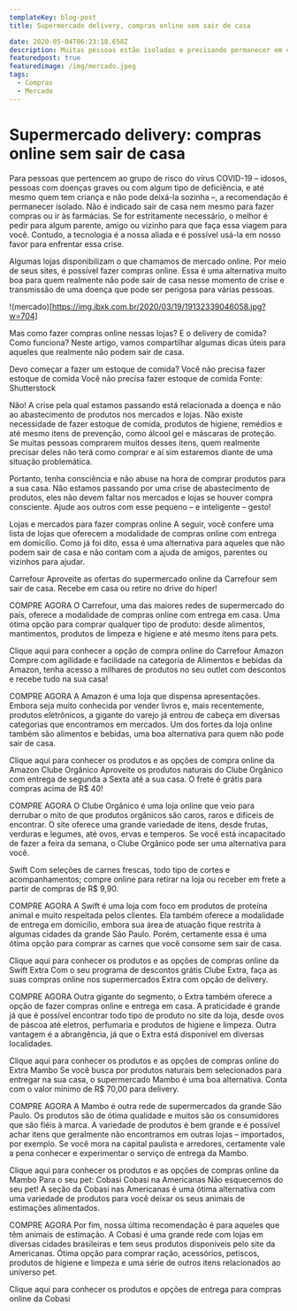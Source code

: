 ```yaml
---
templateKey: blog-post
title: Supermercado delivery, compras online sem sair de casa

date: 2020-05-04T06:23:18.658Z
description: Muitas pessoas estão isoladas e precisando permanecer em casa por conta do risco de transmissão do Coronavírus (COVID-19), diante de um cenário tão caótico, alguns estão precisando recorrer a novas formas de fazer aquilo que já estavam tão habituadas a fazer. Um bom exemplo são as compras em mercado.
featuredpost: true
featuredimage: /img/mercado.jpeg
tags:
  - Compras
  - Mercado
---
```


# Supermercado delivery: compras online sem sair de casa

Para pessoas que pertencem ao grupo de risco do vírus COVID-19 – idosos, pessoas com doenças graves ou com algum tipo de deficiência, e até mesmo quem tem criança e não pode deixá-la sozinha –, a recomendação é permanecer isolado. Não é indicado sair de casa nem mesmo para fazer compras ou ir às farmácias. Se for estritamente necessário, o melhor é pedir para algum parente, amigo ou vizinho para que faça essa viagem para você. Contudo, a tecnologia é a nossa aliada e é possível usá-la em nosso favor para enfrentar essa crise.

Algumas lojas disponibilizam o que chamamos de mercado online. Por meio de seus sites, é possível fazer compras online. Essa é uma alternativa muito boa para quem realmente não pode sair de casa nesse momento de crise e transmissão de uma doença que pode ser perigosa para várias pessoas.

!(mercado)[https://img.ibxk.com.br/2020/03/19/19132339046058.jpg?w=704]

Mas como fazer compras online nessas lojas? E o delivery de comida? Como funciona? Neste artigo, vamos compartilhar algumas dicas úteis para aqueles que realmente não podem sair de casa.

Devo começar a fazer um estoque de comida?
Você não precisa fazer estoque de comida
Você não precisa fazer estoque de comida
Fonte: Shutterstock

Não! A crise pela qual estamos passando está relacionada a doença e não ao abastecimento de produtos nos mercados e lojas. Não existe necessidade de fazer estoque de comida, produtos de higiene, remédios e até mesmo itens de prevenção, como álcool gel e máscaras de proteção. Se muitas pessoas comprarem muitos desses itens, quem realmente precisar deles não terá como comprar e aí sim estaremos diante de uma situação problemática.

Portanto, tenha consciência e não abuse na hora de comprar produtos para a sua casa. Não estamos passando por uma crise de abastecimento de produtos, eles não devem faltar nos mercados e lojas se houver compra consciente. Ajude aos outros com esse pequeno – e inteligente – gesto!

Lojas e mercados para fazer compras online
A seguir, você confere uma lista de lojas que oferecem a modalidade de compras online com entrega em domicílio. Como já foi dito, essa é uma alternativa para aqueles que não podem sair de casa e não contam com a ajuda de amigos, parentes ou vizinhos para ajudar.

Carrefour
Aproveite as ofertas do supermercado online da Carrefour sem sair de casa. Recebe em casa ou retire no drive do hiper!

COMPRE AGORA
O Carrefour, uma das maiores redes de supermercado do país, oferece a modalidade de compras online com entrega em casa. Uma ótima opção para comprar qualquer tipo de produto: desde alimentos, mantimentos, produtos de limpeza e higiene e até mesmo itens para pets.

Clique aqui para conhecer a opção de compra online do Carrefour
Amazon
Compre com agilidade e facilidade na categoria de Alimentos e bebidas da Amazon, tenha acesso a milhares de produtos no seu outlet com descontos e recebe tudo na sua casa!

COMPRE AGORA
A Amazon é uma loja que dispensa apresentações. Embora seja muito conhecida por vender livros e, mais recentemente, produtos eletrônicos, a gigante do varejo já entrou de cabeça em diversas categorias que encontramos em mercados. Um dos fortes da loja online também são alimentos e bebidas, uma boa alternativa para quem não pode sair de casa.

Clique aqui para conhecer os produtos e as opções de compra online da Amazon
Clube Orgânico
Aproveite os produtos naturais do Clube Orgânico com entrega de segunda a Sexta até a sua casa. O frete é grátis para compras acima de R\$ 40!

COMPRE AGORA
O Clube Orgânico é uma loja online que veio para derrubar o mito de que produtos orgânicos são caros, raros e difíceis de encontrar. O site oferece uma grande variedade de itens, desde frutas, verduras e legumes, até ovos, ervas e temperos. Se você está incapacitado de fazer a feira da semana, o Clube Orgânico pode ser uma alternativa para você.

Swift
Com seleções de carnes frescas, todo tipo de cortes e acompanhamentos; compre online para retirar na loja ou receber em frete a partir de compras de R\$ 9,90.

COMPRE AGORA
A Swift é uma loja com foco em produtos de proteína animal e muito respeitada pelos clientes. Ela também oferece a modalidade de entrega em domicílio, embora sua área de atuação fique restrita à algumas cidades da grande São Paulo. Porém, certamente essa é uma ótima opção para comprar as carnes que você consome sem sair de casa.

Clique aqui para conhecer os produtos e as opções de compras online da Swift
Extra
Com o seu programa de descontos grátis Clube Extra, faça as suas compras online nos supermercados Extra com opção de delivery.

COMPRE AGORA
Outra gigante do segmento, o Extra também oferece a opção de fazer compras online e entrega em casa. A praticidade é grande já que é possível encontrar todo tipo de produto no site da loja, desde ovos de páscoa até eletros, perfumaria e produtos de higiene e limpeza. Outra vantagem é a abrangência, já que o Extra está disponível em diversas localidades.

Clique aqui para conhecer os produtos e as opções de compras online do Extra
Mambo
Se você busca por produtos naturais bem selecionados para entregar na sua casa, o supermercado Mambo é uma boa alternativa. Conta com o valor mínimo de R\$ 70,00 para delivery.

COMPRE AGORA
A Mambo é outra rede de supermercados da grande São Paulo. Os produtos são de ótima qualidade e muitos são os consumidores que são fiéis à marca. A variedade de produtos é bem grande e é possível achar itens que geralmente não encontramos em outras lojas – importados, por exemplo. Se você mora na capital paulista e arredores, certamente vale a pena conhecer e experimentar o serviço de entrega da Mambo.

Clique aqui para conhecer os produtos e as opções de compras online da Mambo
Para o seu pet: Cobasi
Cobasi na Americanas
Não esquecemos do seu pet! A seção da Cobasi nas Americanas é uma ótima alternativa com uma variedade de produtos para você deixar os seus animais de estimações alimentados.

COMPRE AGORA
Por fim, nossa última recomendação é para aqueles que têm animais de estimação. A Cobasi é uma grande rede com lojas em diversas cidades brasileiras e tem seus produtos disponíveis pelo site da Americanas. Ótima opção para comprar ração, acessórios, petiscos, produtos de higiene e limpeza e uma série de outros itens relacionados ao universo pet.

Clique aqui para conhecer os produtos e opções de entrega para compras online da Cobasi
